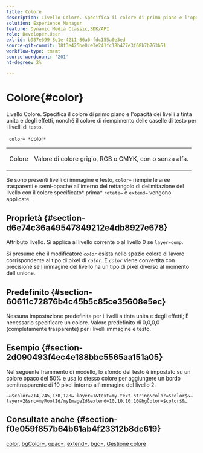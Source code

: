 ```yaml
---
title: Colore
description: Livello Colore. Specifica il colore di primo piano e l'opacità dei livelli a tinta unita e degli effetti, nonché il colore di riempimento delle caselle di testo per i livelli di testo.
solution: Experience Manager
feature: Dynamic Media Classic,SDK/API
role: Developer,User
exl-id: b937e699-8e1e-4211-86a6-fdc155a0e3ed
source-git-commit: 38f3e425be0ce3e241fc18b477e3f68b7b763b51
workflow-type: tm+mt
source-wordcount: '201'
ht-degree: 2%

---
```


# Colore{#color}

Livello Colore. Specifica il colore di primo piano e l&#39;opacità dei livelli a tinta unita e degli effetti, nonché il colore di riempimento delle caselle di testo per i livelli di testo.

` color= *`color`*`

<table id="simpletable_68645167998A42229CEF858909FD447E"> 
 <tr class="strow"> 
  <td class="stentry"> <p> <span class="codeph"><span class="varname"> Colore </span> </span> </p> </td> 
  <td class="stentry"> <p>Valore di colore grigio, RGB o CMYK, con o senza alfa. </p> </td> 
 </tr> 
</table>

Se sono presenti livelli di immagine e testo, `color=` riempie le aree trasparenti e semi-opache all&#39;interno del rettangolo di delimitazione del livello con il colore specificato* prima* `rotate=` e `extend=` vengono applicate.

## Proprietà {#section-d6e74c36a49547849212e4db8927e678}

Attributo livello. Si applica al livello corrente o al livello 0 se `layer=comp`.

Si presume che il modificatore *`color`* esista nello spazio colore di lavoro corrispondente al tipo di pixel di *`color`*. E *`color`* viene convertita con precisione se l&#39;immagine del livello ha un tipo di pixel diverso al momento dell&#39;unione.

## Predefinito {#section-60611c72876b4c45b5c85ce35608e5ec}

Nessuna impostazione predefinita per i livelli a tinta unita e degli effetti; È necessario specificare un colore. Valore predefinito di 0,0,0,0 (completamente trasparente) per i livelli immagine e testo.

## Esempio {#section-2d090493f4ec4e188bbc5565aa151a05}

Nel seguente frammento di modello, lo sfondo del testo è impostato su un colore opaco del 50% e usa lo stesso colore per aggiungere un bordo semitrasparente di 10 pixel intorno all&#39;immagine del livello 2:

`…&$color=214,245,130,128& layer=1&text=my-text-string&color=$color$&… layer=2&src=myRootId/myImageId&extend=10,10,10,10&bgColor=$color$&…`

## Consultate anche {#section-f0e059f857b64b61ab4f23312b8dc619}

[color](../../../../../is-api/http-ref/image-serving-api-ref/c-http-protocol-reference/c-data-types/r-is-http-color.md#reference-0fdb264a3aed4bd78451bb55311f6e93), [bgColor=](../../../../../is-api/http-ref/image-serving-api-ref/c-http-protocol-reference/c-command-reference/r-bgcolor.md#reference-441371ba4ef54fe781887c5ae448f6ab), [opac=](../../../../../is-api/http-ref/image-serving-api-ref/c-http-protocol-reference/c-command-reference/r-opac.md#reference-d2269b51aca34599a08d0a46ee5c27e5), [extend=](../../../../../is-api/http-ref/image-serving-api-ref/c-http-protocol-reference/c-command-reference/r-extend.md#reference-7e9156beb285459d830e2d56782a74ac), [bgc=](../../../../../is-api/http-ref/image-serving-api-ref/c-http-protocol-reference/c-command-reference/r-bgc.md#reference-53376175f617446fbe5c69120f834b88), [Gestione colore](../../../../../is-api/http-ref/image-serving-api-ref/c-http-protocol-reference/c-syntax-and-features/r-color-management.md#reference-c7e4a72d589145189f7e4bcb6b4544d7)
